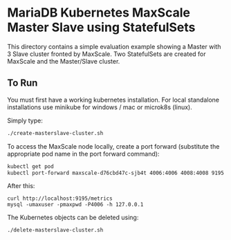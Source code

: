 # MariaDB Kubernetes MaxScale Master Slave using StatefulSets
This directory contains a simple evaluation example showing a Master with 3 Slave cluster fronted by MaxScale. Two StatefulSets are created for MaxScale and the Master/Slave cluster.

## To Run
You must first have a working kubernetes installation. For local standalone installations use minikube for windows / mac or microk8s (linux).

Simply type:
```sh
./create-masterslave-cluster.sh
```

To access the MaxScale node locally, create a port forward (substitute the appropriate pod name in the port forward command):
```sh
kubectl get pod
kubectl port-forward maxscale-d76cbd47c-sjb4t 4006:4006 4008:4008 9195:9195
```
After this:
```
curl http://localhost:9195/metrics
mysql -umaxuser -pmaxpwd -P4006 -h 127.0.0.1
```

The Kubernetes objects can be deleted using:
```sh
./delete-masterslave-cluster.sh
```
